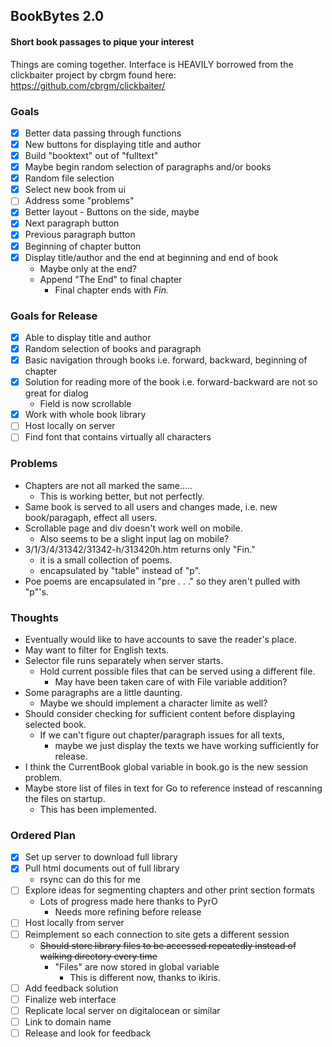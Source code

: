 ## BookBytes 2.0
#### Short book passages to pique your interest
Things are coming together.
Interface is HEAVILY borrowed from the clickbaiter project by cbrgm found here: https://github.com/cbrgm/clickbaiter/

### Goals
- [x] Better data passing through functions
- [x] New buttons for displaying title and author
- [x] Build "booktext" out of "fulltext"
- [x] Maybe begin random selection of paragraphs and/or books
- [x] Random file selection
- [x] Select new book from ui
- [ ] Address some "problems"
- [x] Better layout - Buttons on the side, maybe
- [x] Next paragraph button
- [x] Previous paragraph button
- [x] Beginning of chapter button
- [x] Display title/author and the end at beginning and end of book
  - Maybe only at the end? 
  - Append "The End" to final chapter
    - Final chapter ends with *Fin.*

### Goals for Release
- [x] Able to display title and author
- [x] Random selection of books and paragraph
- [x] Basic navigation through books i.e. forward, backward, beginning of chapter
- [x] Solution for reading more of the book i.e. forward-backward are not so great for dialog
  - Field is now scrollable
- [x] Work with whole book library
- [ ] Host locally on server
- [ ] Find font that contains virtually all characters

### Problems
- Chapters are not all marked the same.....
  - This is working better, but not perfectly.
- Same book is served to all users and changes made, i.e. new book/paragaph, effect all users.
- Scrollable page and div doesn't work well on mobile.
  - Also seems to be a slight input lag on mobile?
- 3/1/3/4/31342/31342-h/313420h.htm returns only "Fin."
  - it is a small collection of poems.
  - encapsulated by "table" instead of "p".
- Poe poems are encapsulated in "pre . . ." so they aren't pulled with "p"'s.

### Thoughts
- Eventually would like to have accounts to save the reader's place.
- May want to filter for English texts.
- Selector file runs separately when server starts.
  - Hold current possible files that can be served using a different file.
    - May have been taken care of with File variable addition?
- Some paragraphs are a little daunting.
  - Maybe we should implement a character limite as well?
- Should consider checking for sufficient content before displaying selected book.
  - If we can't figure out chapter/paragraph issues for all texts,
    - maybe we just display the texts we have working sufficiently for release.
- I think the CurrentBook global variable in book.go is the new session problem.
- Maybe store list of files in text for Go to reference instead of rescanning the files on startup.
  - This has been implemented.

### Ordered Plan
- [x] Set up server to download full library
- [x] Pull html documents out of full library
  - rsync can do this for me
- [ ] Explore ideas for segmenting chapters and other print section formats
  - Lots of progress made here thanks to PyrO
    - Needs more refining before release
- [ ] Host locally from server
- [ ] Reimplement so each connection to site gets a different session
  - ~~Should store library files to be accessed repeatedly instead of walking directory every time~~
    - "Files" are now stored in global variable
      - This is different now, thanks to ikiris.
- [ ] Add feedback solution
- [ ] Finalize web interface
- [ ] Replicate local server on digitalocean or similar
- [ ] Link to domain name
- [ ] Release and look for feedback
